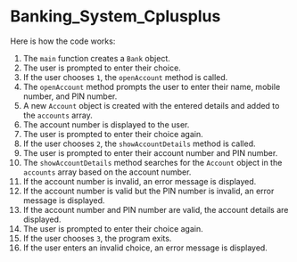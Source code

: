 # Banking_System_Cplusplus


Here is how the code works:

1. The `main` function creates a `Bank` object.
2. The user is prompted to enter their choice.
3. If the user chooses `1`, the `openAccount` method is called.
4. The `openAccount` method prompts the user to enter their name, mobile number, and PIN number.
5. A new `Account` object is created with the entered details and added to the `accounts` array.
6. The account number is displayed to the user.
7. The user is prompted to enter their choice again.
8. If the user chooses `2`, the `showAccountDetails` method is called.
9. The user is prompted to enter their account number and PIN number.
10. The `showAccountDetails` method searches for the `Account` object in the `accounts` array based on the account number.
11. If the account number is invalid, an error message is displayed.
12. If the account number is valid but the PIN number is invalid, an error message is displayed.
13. If the account number and PIN number are valid, the account details are displayed.
14. The user is prompted to enter their choice again.
15. If the user chooses `3`, the program exits.
16. If the user enters an invalid choice, an error message is displayed.


